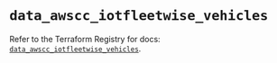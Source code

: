 # `data_awscc_iotfleetwise_vehicles`

Refer to the Terraform Registry for docs: [`data_awscc_iotfleetwise_vehicles`](https://registry.terraform.io/providers/hashicorp/awscc/0.70.0/docs/data-sources/iotfleetwise_vehicles).
